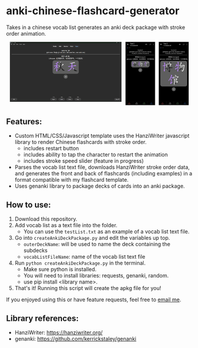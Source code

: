 # anki-chinese-flashcard-generator

Takes in a chinese vocab list generates an anki deck package with stroke order animation.

<!-- ![](Screenshots/ankiScreenshotDesktop.png)
![](Screenshots/ankiScreenshotMobile.jpg)
![](Screenshots/ankiScreenshotMobileBig.jpg) -->

<!-- <div float="left"> -->
<div style="display: flex; justify-content: space-evenly" >
    <div style="width: 60%">
        <img src="Screenshots/ankiScreenshotDesktop.png">
    </div>
    <div style="width: 16%">
        <img src="Screenshots/ankiScreenshotMobile.jpg">
    </div>
    <div style="width: 16%">
        <img src="Screenshots/ankiScreenshotMobileBig.jpg">
    </div>
</div>
<!-- <div style="display: flex; justify-content: space-evenly" >
</div> -->

## Features:

- Custom HTML/CSS/Javascript template uses the HanziWriter javascript library to render Chinese flashcards with stroke order.
  - includes restart button
  - includes ability to tap the character to restart the animation
  - includes stroke speed slider (feature in progress)
- Parses the vocab list text file, downloads HanziWriter stroke order data, and generates the front and back of flashcards (including examples) in a format compatible with my flashcard template.
- Uses genanki library to package decks of cards into an anki package.

## How to use:
1. Download this repository.
2. Add vocab list as a text file into the folder.
   - You can use the `testList.txt` as an example of a vocab list text file.
3. Go into `createAnkiDeckPackage.py` and edit the variables up top.
   - `outerDeckName`: will be used to name the deck containing the subdecks
   - `vocabListFileName`: name of the vocab list text file
4. Run `python createAnkiDeckPackage.py` in the terminal. 
   - Make sure python is installed.
   - You will need to install libraries: requests, genanki, random.
   - use pip install \<library name\>.
5. That's it! Running this script will create the apkg file for you!

If you enjoyed using this or have feature requests, feel free to [email me](mailto:kabirbatraa@gmail.com).

## Library references:
- HanziWriter: https://hanziwriter.org/
- genanki: https://github.com/kerrickstaley/genanki

